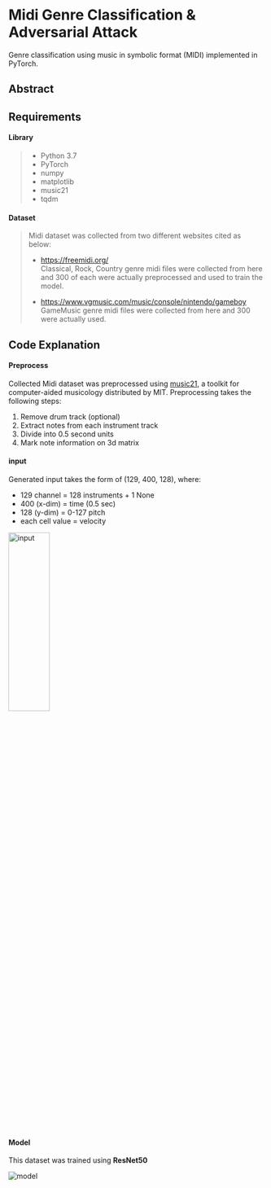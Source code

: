 # Midi Genre Classification & Adversarial Attack
Genre classification using music in symbolic format (MIDI) implemented in PyTorch. 

## Abstract


## Requirements
#### Library
> * Python 3.7
> * PyTorch
> * numpy
> * matplotlib
> * music21
> * tqdm

#### Dataset
> Midi dataset was collected from two different websites cited as below:
> * https://freemidi.org/   
> Classical, Rock, Country genre midi files were collected from here and 300 of each were actually preprocessed and used to train the model.
> 
> - https://www.vgmusic.com/music/console/nintendo/gameboy   
> GameMusic genre midi files were collected from here and 300 were actually used.

## Code Explanation
#### Preprocess
Collected Midi dataset was preprocessed using [music21][music21_link], a toolkit for computer-aided musicology distributed by MIT. Preprocessing takes the following steps:   
1. Remove drum track (optional)
2. Extract notes from each instrument track
3. Divide into 0.5 second units
4. Mark note information on 3d matrix

[music21_link]: http://web.mit.edu/music21/

#### input
Generated input takes the form of (129, 400, 128), where:   
* 129 channel = 128 instruments + 1 None
* 400 (x-dim) = time (0.5 sec)
* 128 (y-dim) = 0-127 pitch
* each cell value = velocity


<img src="https://user-images.githubusercontent.com/56469754/86505898-feab3080-be04-11ea-8ae6-90d8623352b4.jpg" width="40%" height="30%" title="input"></img><br/>

#### Model
This dataset was trained using **ResNet50**

![model](https://user-images.githubusercontent.com/56469754/86505899-01a62100-be05-11ea-81bb-174b37f66344.jpg)   

